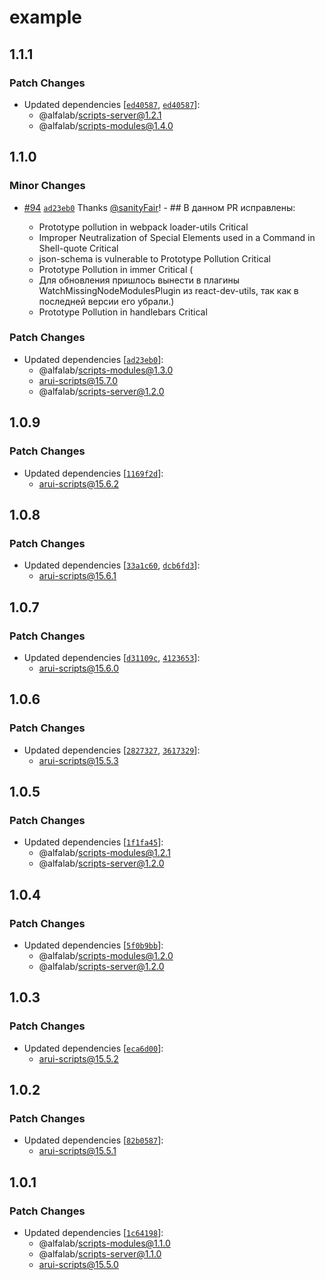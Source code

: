 # example

## 1.1.1

### Patch Changes

- Updated dependencies [[`ed40587`](https://github.com/core-ds/arui-scripts/commit/ed4058763981be72124be3f29269563df748b627), [`ed40587`](https://github.com/core-ds/arui-scripts/commit/ed4058763981be72124be3f29269563df748b627)]:
  - @alfalab/scripts-server@1.2.1
  - @alfalab/scripts-modules@1.4.0

## 1.1.0

### Minor Changes

- [#94](https://github.com/core-ds/arui-scripts/pull/94) [`ad23eb0`](https://github.com/core-ds/arui-scripts/commit/ad23eb09e75080a3828f04c9a30a72ea19ddde59) Thanks [@sanityFair](https://github.com/sanityFair)! - ## В данном PR исправлены:

  - Prototype pollution in webpack loader-utils Critical
  - Improper Neutralization of Special Elements used in a Command in Shell-quote Critical
  - json-schema is vulnerable to Prototype Pollution Critical
  - Prototype Pollution in immer Critical (
  - Для обновления пришлось вынести в плагины WatchMissingNodeModulesPlugin из react-dev-utils, так как в последней версии его убрали.)
  - Prototype Pollution in handlebars Critical

### Patch Changes

- Updated dependencies [[`ad23eb0`](https://github.com/core-ds/arui-scripts/commit/ad23eb09e75080a3828f04c9a30a72ea19ddde59)]:
  - @alfalab/scripts-modules@1.3.0
  - arui-scripts@15.7.0
  - @alfalab/scripts-server@1.2.0

## 1.0.9

### Patch Changes

- Updated dependencies [[`1169f2d`](https://github.com/core-ds/arui-scripts/commit/1169f2d24e185f07644492054b2e40cc4cd75351)]:
  - arui-scripts@15.6.2

## 1.0.8

### Patch Changes

- Updated dependencies [[`33a1c60`](https://github.com/core-ds/arui-scripts/commit/33a1c60dceae7fa78ede8e073ccb7f57927c07b0), [`dcb6fd3`](https://github.com/core-ds/arui-scripts/commit/dcb6fd3a69a5877e43ae08e6330c8bbb0a095bb3)]:
  - arui-scripts@15.6.1

## 1.0.7

### Patch Changes

- Updated dependencies [[`d31109c`](https://github.com/core-ds/arui-scripts/commit/d31109c81a39173918bc17568b792b5fb1df06dc), [`4123653`](https://github.com/core-ds/arui-scripts/commit/41236530565511eceb86d6a950c338fc386b4848)]:
  - arui-scripts@15.6.0

## 1.0.6

### Patch Changes

- Updated dependencies [[`2827327`](https://github.com/core-ds/arui-scripts/commit/2827327868addc654677c2fd79f6ef8da2f15ce8), [`3617329`](https://github.com/core-ds/arui-scripts/commit/361732947536ea14dab3c6e2f8285d7604f3f7a3)]:
  - arui-scripts@15.5.3

## 1.0.5

### Patch Changes

- Updated dependencies [[`1f1fa45`](https://github.com/core-ds/arui-scripts/commit/1f1fa45d9d634d59e92169e4931b38e4945f2f92)]:
  - @alfalab/scripts-modules@1.2.1
  - @alfalab/scripts-server@1.2.0

## 1.0.4

### Patch Changes

- Updated dependencies [[`5f0b9bb`](https://github.com/core-ds/arui-scripts/commit/5f0b9bbb2ed995a8888492b389a5ad340e783d0a)]:
  - @alfalab/scripts-modules@1.2.0
  - @alfalab/scripts-server@1.2.0

## 1.0.3

### Patch Changes

- Updated dependencies [[`eca6d00`](https://github.com/core-ds/arui-scripts/commit/eca6d0094d36f5041a2ad2c29c95e6099219c154)]:
  - arui-scripts@15.5.2

## 1.0.2

### Patch Changes

- Updated dependencies [[`82b0587`](https://github.com/core-ds/arui-scripts/commit/82b0587b9333193a6eaad3ed29b2d3a32745479c)]:
  - arui-scripts@15.5.1

## 1.0.1

### Patch Changes

- Updated dependencies [[`1c64198`](https://github.com/core-ds/arui-scripts/commit/1c641989791c4ff1e7a20d05c115f8a1d7817e30)]:
  - @alfalab/scripts-modules@1.1.0
  - @alfalab/scripts-server@1.1.0
  - arui-scripts@15.5.0
